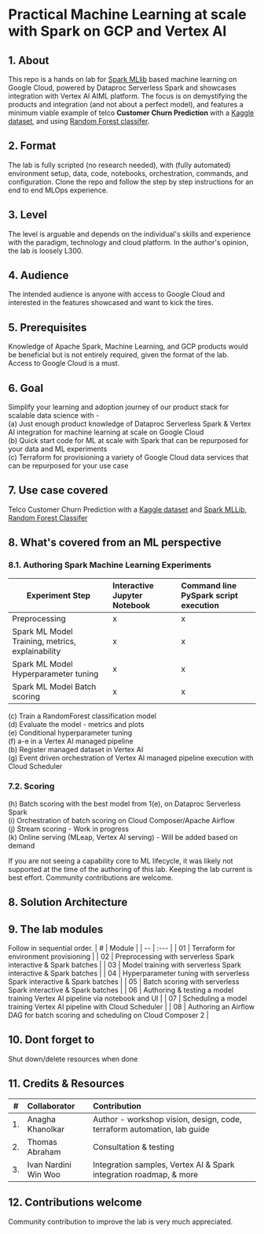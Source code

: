 # Practical Machine Learning at scale with Spark on GCP and Vertex AI


## 1. About
This repo is a hands on lab for [Spark MLlib](https://spark.apache.org/docs/latest/ml-guide.html) based machine learning on Google Cloud, powered by Dataproc Serverless Spark and showcases integration with Vertex AI AIML platform. The focus is on demystifying the products and integration (and not about a perfect model), and features a minimum viable example of telco **Customer Churn Prediction** with a [Kaggle dataset](https://www.kaggle.com/datasets/blastchar/telco-customer-churn), and using [Random Forest classifer](https://spark.apache.org/docs/latest/ml-classification-regression.html#random-forest-classifier).

## 2. Format
The lab is fully scripted (no research needed), with (fully automated) environment setup, data, code, notebooks, orchestration, commands, and configuration. Clone the repo and follow the step by step instructions for an end to end MLOps experience.

## 3. Level
The level is arguable and depends on the individual's skills and experience with the paradigm, technology and cloud platform. In the author's opinion, the lab is loosely L300. 

## 4. Audience
The intended audience is anyone with access to Google Cloud and interested in the features showcased and want to kick the tires.

## 5. Prerequisites
Knowledge of Apache Spark, Machine Learning, and GCP products would be beneficial but is not entirely required, given the format of the lab.<br> 
Access to Google Cloud is a must.

## 6. Goal
Simplify your learning and adoption journey of our product stack for scalable data science with - <br> 
(a) Just enough product knowledge of Dataproc Serverless Spark & Vertex AI integration for machine learning at scale on Google Cloud<br>
(b) Quick start code for ML at scale with Spark that can be repurposed for your data and ML experiments<br>
(c) Terraform for provisioning a variety of Google Cloud data services that can be repurposed for your use case<br>

## 7. Use case covered
Telco Customer Churn Prediction with a [Kaggle dataset](https://www.kaggle.com/datasets/blastchar/telco-customer-churn) and [Spark MLLib, Random Forest Classifer](https://spark.apache.org/docs/latest/ml-classification-regression.html#random-forest-classifier)<br> 

## 8. What's covered from an ML perspective<br> 

### 8.1. Authoring Spark Machine Learning Experiments

| Experiment Step | Interactive Jupyter Notebook | Command line PySpark script execution | 
| -- | :--- | :--- |
| Preprocessing |  x | x |
| Spark ML Model Training, metrics, explainability |  x | x |
| Spark ML Model Hyperparameter tuning |  x | x |
| Spark ML Model Batch scoring |  x | x |



(c) Train a RandomForest classification model<br> 
(d) Evaluate the model - metrics and plots<br> 
(e) Conditional hyperparameter tuning<br> 
(f) a-e in a Vertex AI managed pipeline <br> 
(b) Register managed dataset in Vertex AI<br> 
(g) Event driven orchestration of Vertex AI managed pipeline execution with Cloud Scheduler<br> 

### 7.2. Scoring
(h) Batch scoring with the best model from 1(e), on Dataproc Serverless Spark <br>
(i) Orchestration of batch scoring on Cloud Composer/Apache Airflow <br>
(j) Stream scoring - Work in progress <br> 
(k) Online serving (MLeap, Vertex AI serving) - Will be added based on demand <br>

If you are not seeing a capability core to ML lifecycle, it was likely not supported at the time of the authoring of this lab. Keeping the lab current is best effort. Community contributions are welcome.

## 8. Solution Architecture


## 9. The lab modules
Follow in sequential order.
| # | Module | 
| -- | :--- |
| 01 |  Terraform for environment provisioning |
| 02 |  Preprocessing with serverless Spark interactive & Spark batches |
| 03 |  Model training with serverless Spark interactive & Spark batches |
| 04 |  Hyperparameter tuning  with serverless Spark interactive & Spark batches |
| 05 |  Batch scoring with serverless Spark interactive & Spark batches |
| 06 |  Authoring & testing a model training Vertex AI pipeline via notebook and UI |
| 07 |  Scheduling a model training Vertex AI pipeline with Cloud Scheduler |
| 08 |  Authoring an Airflow DAG for batch scoring and scheduling on Cloud Composer 2 |

## 10. Dont forget to 
Shut down/delete resources when done

## 11. Credits & Resources
| # | Collaborator | Contribution  | 
| -- | :--- | :--- |
| 1. | Anagha Khanolkar | Author - workshop vision, design, code, terraform automation, lab guide |
| 2. | Thomas Abraham | Consultation & testing |
| 3. | Ivan Nardini<br>Win Woo | Integration samples, Vertex AI & Spark integration roadmap, & more |

## 12. Contributions welcome
Community contribution to improve the lab is very much appreciated. <br>

